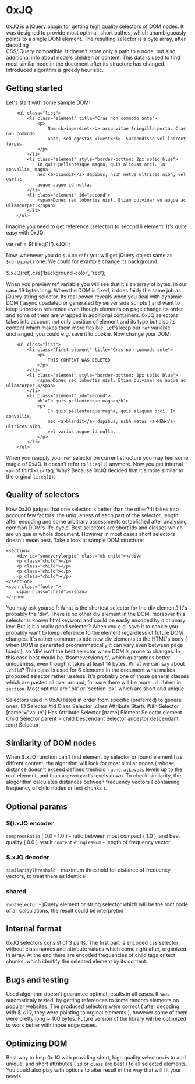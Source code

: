 0xJQ
====
0xJQ is a jQuery plugin for getting high quality selectors of DOM nodes. It was
designed to provide most optimal, short pathes, which unambiguously points to a
single DOM element. The resulting selector is a byte array, after decoding  
CSS/jQuery compatible. It doesn't store only a path to a node, but also additional 
info about node's children or content. This data is used to find most similar node 
in the document after its structure has changed. Introduced algorithm is greedy 
heuristic. 

Getting started
---------------
Let's start with some sample DOM:

        <ul class="list">
            <li class="element" title="Cras non commodo ante">
                <p>
                    Nam <b>imperdiet</b> arcu vitae fringilla porta. Cras non commodo 
                    ante, sed egestas <i>est</i>. Suspendisse vel laoreet turpis. 
                </p>
            </li>
            <li class="element" style="border-bottom: 2px solid blue">
                In quis pellentesque magna, quis aliquam orci. In convallis, magna 
                nec <a>blandit</a> dapibus, nibh metus ultrices nibh, vel varius 
                augue augue id nulla. 
            </li>
            <li class="element" id="second">
                <span>Donec sed lobortis nisl. Etiam pulvinar eu augue ac ullamcorper.</span>
            </li>
        </ul>

Imagine you need to get reference (selector) to second li element. It's quite easy 
with 0xJQ:

var ref = $('li:eq(1)').xJQ();

Now, whenever you do `$.xJQ(ref)` you will get jQuery object same as `$(original)` 
one. We could for example change its background:

$.xJQ(ref).css('background-color', 'red');

When you preview ref variable you will see that it's an array of bytes, in our 
case 19 bytes long. When the DOM is fixed, it does fairly the same job as jQuery 
string selector. Its real power reveals when you deal with dynamic DOM ( async 
upadated or generated by server side scripts ) and want to keep unbroken reference 
even though elements on page change its order and some of them are wrapped in 
additional containers. 0xJQ selectors takes into account not only position of 
element and its type but also its content which makes them more flexible. Let's 
keep our `ref` variable unchanged, you could e.g. save it to cookie. Now change your 
DOM:

        <ul class="list">
            <li class="first element" title="Cras non commodo ante">
                <p>
                    THIS CONTENT WAS DELETED
                </p>
            </li>
            <li class="element" style="border-bottom: 2px solid blue">
                <span>Donec sed lobortis nisl. Etiam pulvinar eu augue ac ullamcorper.</span>
            </li>
            <li class="element" id="second">
                <h1>In quis pellentesque magna</h1>
                <p>
                    In quis pellentesque magna, quis aliquam orci. In convallis, 
                    nec <a>blandit</a> dapibus, nibh metus <a>NEW</a> ultrices nibh, 
                    vel varius augue id nulla. 
                </p>
            </li>
        </ul>

When you reapply your `ref` selector on current structure you may feel some magic 
of 0xJQ. It doesn't refer to `li:eq(1)` anymore. Now you get internal `<p>` of 
third `<li>` tag. Why? Because 0xJQ decided that it's more similar to the orginal 
`li:eq(1)`.

Quality of selectors
--------------------
How 0xJQ judges that one selector is better than the other? It takes into account few
factors: the uniqueness of each part of the selector, length after encoding and 
some arbitrary assessments established after analysing common DOM's life-cycle.
Best selectors are short ids and classes which are unique in whole document.
However in most cases short selectors doesn't mean best. Take a look at sample 
DOM structure:

    <section>
        <div id="someverylongid" class="ok child"></div>
        <p class="child"></p>
        <p class="child"></p>
        <p class="child"></p>
        <p class="child"></p>
    </section>
    <span class="footer">
        <span class="child"></span>
    </span> 

You may ask yourself: What is the shortest selector for the div element? 
It's probably the 'div'. There is no other div element in the DOM, moreover this 
selector is known html keyword and could be easliy encoded by dictionary key. 
But is it a really good selector? When you e.g. save it to cookie you probably 
want to keep reference to the element regardless of future DOM changes. 
It's rather common to add new div elements to the HTML's body ( when DOM is 
generated programmatically it can vary even between page loads ), so 'div' isn't 
the best selector when DOM is prone to changes. In this case best would be 
'#someverylongid', which guarantees better uniqueness, even though it takes at 
least 14 bytes. What we can say about `.child`? This class is used for 6 elements
in the document what makes proposed selector rather useless. It's probably one of 
those general classes which are pasted all over around, for sure there will be 
more `.child`ren in `section`. Most optimal are '.ok' or 'section .ok', which 
are short and unique.

Selectors used in 0xJQ listed in order from specific (preferred) to general ones:
ID Selector #id
Class Selector .class
Attribute Starts With Selector [name^="value"]
Has Attribute Selector [name]
Element Selector element
Child Selector parent > child
Descendant Selector ancestor descendant
:eq() Selector

Similarity of DOM nodes
-----------------------
When $.xJQ function can't find element by selector or found element has diffrent
content, the algorithm will look for most similar nodes ( whose distance doesn't 
exceed defined treshold ) `generalLevels` levels up to the root element, and than 
`approxLevels` levels down. To check similarity, the alogorithm calculates distances 
between frequency vectors ( containing frequency of child nodes or text chunks ). 

Optional params
---------------
### $().xJQ encoder
`compressRatio` ( 0.0 - 1.0 ) - ratio between most compact ( 1.0 ), and best 
quality ( 0.0 ) result
`contentShinglesNum` - length of frequency vector
  
### $.xJQ decoder
`similarityThreshold` - maximum threshold for distance of frequency vectors, to 
treat them as identical

### shared
`rootSelector` - jQuery element or string selector which will be the root node
of all calculations, the result could be interpreted 

Internal format
---------------
0xJQ selectors consist of 3 parts. The first part is encoded css selector without 
class names and attribute values which come right after, organized in array. At 
the end there are encoded frequencies of child tags or text chunks, which identify
the selected element by its content.

Bugs and testing
----------------
Used algorithm doesn't guarantee optimal results in all cases. It was automaticaly 
tested, by getting references to some random elements on popular websites. The
produced selectors were correct ( after decoding with $.xJQ, they were pointing
to orginal elements ), however some of them were pretty long ~ 100 bytes. Future
version of the library will be optimized to work better with those edge cases.

Optimizing DOM
--------------
Best way to help 0xJQ with providing short, high quality selectors is to add unique,
and short attributes ( `id` or `class` are best ) to all selected elements. You could
also play with options to alter result in the way that will fit your needs. 
